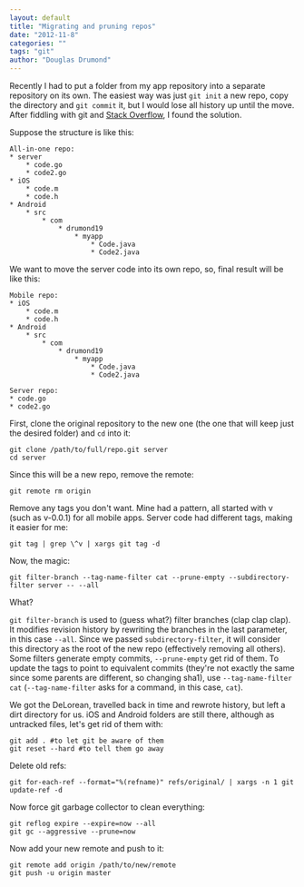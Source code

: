 ```yaml
---
layout: default
title: "Migrating and pruning repos"
date: "2012-11-8"
categories: ""
tags: "git"
author: "Douglas Drumond"
---
```

Recently I had to put a folder from my app repository into a separate
repository on its own. The easiest way was just `git init` a new
repo, copy the directory and `git commit` it, but I would lose
all history up until the move. After fiddling with git and [Stack
Overflow](http://www.stackoverflow.com/ "Stack Overflow"), I found the
solution.

Suppose the structure is like this:

    All-in-one repo:
    * server
        * code.go
        * code2.go
    * iOS
        * code.m
        * code.h
    * Android
        * src
            * com
                * drumond19
                    * myapp
                        * Code.java
                        * Code2.java

We want to move the server code into its own repo, so, final result will
be like this:

    Mobile repo:
    * iOS
        * code.m
        * code.h
    * Android
        * src
            * com
                * drumond19
                    * myapp
                        * Code.java
                        * Code2.java

    Server repo:
    * code.go
    * code2.go

First, clone the original repository to the new one (the one that will
keep just the desired folder) and `cd` into it:

    git clone /path/to/full/repo.git server
    cd server

Since this will be a new repo, remove the remote:

    git remote rm origin

Remove any tags you don't want. Mine had a pattern, all started with v
(such as v-0.0.1) for all mobile apps. Server code had different tags,
making it easier for me:

    git tag | grep \^v | xargs git tag -d

Now, the magic:

    git filter-branch --tag-name-filter cat --prune-empty --subdirectory-filter server -- --all

What?

`git filter-branch` is used to (guess what?) filter branches (clap
clap clap). It modifies revision history by rewriting the branches
in the last parameter, in this case `--all`. Since we passed
`subdirectory-filter`, it will consider this directory as the root of
the new repo (effectively removing all others). Some filters generate
empty commits, `--prune-empty` get rid of them. To update the tags to
point to equivalent commits (they're not exactly the same since some
parents are different, so changing sha1), use `--tag-name-filter cat`
(`--tag-name-filter` asks for a command, in this case, `cat`).

We got the DeLorean, travelled back in time and rewrote history, but
left a dirt directory for us. iOS and Android folders are still there,
although as untracked files, let's get rid of them with:

    git add . #to let git be aware of them
    git reset --hard #to tell them go away

Delete old refs:

    git for-each-ref --format="%(refname)" refs/original/ | xargs -n 1 git update-ref -d

Now force git garbage collector to clean everything:

    git reflog expire --expire=now --all
    git gc --aggressive --prune=now

Now add your new remote and push to it:

    git remote add origin /path/to/new/remote
    git push -u origin master

